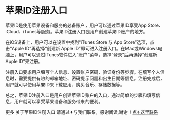 # 苹果ID注册入口

苹果ID是使用苹果设备和服务的必备账户，用户可以通过苹果ID享受App Store、iCloud、iTunes等服务。苹果ID注册入口是用户创建苹果ID账户的地方。

在iOS设备上，用户可以在设置中找到“iTunes Store 与 App Store”选项，点击“Apple ID”再选择“创建新 Apple ID”即可进入注册入口。在Mac或Windows电脑上，用户可以通过iTunes软件进入“账户”菜单，选择“登录”后再选择“创建新 Apple ID”来注册。

注册入口要求用户填写个人信息、设置账户密码、验证身份等步骤。在填写个人信息时，需要提供有效的邮箱地址、密码提示问题和出生日期等信息。注册完成后，用户就可以使用苹果ID来下载应用、购买音乐、存储数据等。

总之，苹果ID注册入口是用户创建苹果ID账户的入口，通过简单的步骤和填写信息，用户就可以享受苹果设备和服务带来的便利。

更多 关于苹果ID注册入口 请通过✈与我们联系，感谢阅读,谢谢！[点✈这里联系](https://t.me/lm66bot)